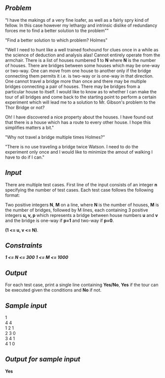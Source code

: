 ## _Problem_

"I have the makings of a very fine loafer, as well as a fairly spry kind of fellow.  In this case however my lethargy and intrinsic dislike of redundancy forces me to find a better solution to the problem""

"Find a better solution to which problem?  Holmes"

"Well I need to hunt like a well trained foxhound for clues once in a while as the science of deduction and analysis alas!  Cannot entirely operate from the armchair.  There is a list of houses numbered **1** to **N** where **N** is the number of houses.  There are bridges between some houses which may be one-way or two-way.  One can move from one house to another only if the bridge connecting them permits it i.e. is two-way or is one-way in that direction.  One cannot travel a bridge more than once and there may be multiple bridges connecting a pair of houses.  There may be bridges from a particular house to itself.  I would like to know as to whether I can make the tour of all bridges and come back to the starting point to perform a certain experiment which will lead me to a solution to Mr. Gibson's problem to the Thor Bridge or not?

Oh!  I have discovered a nice property about the houses.  I have found out that there is a house which has a route to every other house.  I hope this simplifies matters a bit."

"Why not travel a bridge multiple times Holmes?"

"There is no use traveling a bridge twice Watson.  I need to do the experiment only once and I would like to minimize the amout of walking I have to do if I can."
	
## _Input_

There are multiple test cases.  First line of the input consists of an integer **n** specifying the number of test cases.  Each test case follows the following format:

Two positive integers **N**, **M** on a line, where **N** is the number of houses, **M** is the number of bridges, followed by M lines, each containing 3 positive integers **u, v, p** which represents a bridge between house numbers **u** and **v** and the bridge is one-way if **p=1** and two-way if **p=0**.

**(1 <= u, v <= N)**.

## _Constraints_

***1 <= N <= 300***
***1 <= M <= 1000***

## _Output_

For each test case, print a single line containing **Yes/No**, **Yes** if the tour can be executed given the conditions and **No** if not.

## _Sample input_

1  
4 4  
1 2 1  
2 3 0  
3 4 1  
4 1 0  

## _Output for sample input_

**Yes**

